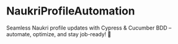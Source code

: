 # NaukriProfileAutomation
Seamless Naukri profile updates with Cypress &amp; Cucumber BDD – automate, optimize, and stay job-ready! 🚀
